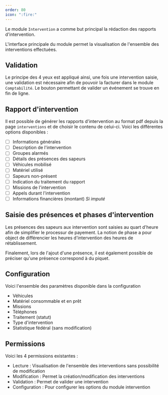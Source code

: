 ```yaml
---
order: 80
icon: ":fire:"
---
```


Le module `Intervention` a comme but principal la rédaction des rapports d'intervention.

L'interface principale du module permet la visualisation de l'ensemble des interventions effectuées.

## Validation

Le principe des 4 yeux est appliqué ainsi, une fois une intervention saisie, une validation est nécessaire afin de pouvoir la facturer dans le module `Comptabilité`.
Le bouton permettant de valider un événement se trouve en fin de ligne.

## Rapport d'intervention

Il est possible de générer les rapports d'intervention au format pdf depuis la page `interventions` et de choisir le contenu de celui-ci.
Voici les différentes options disponibles :

- [ ] Informations générales
- [ ] Description de l'intervention
- [ ] Groupes alarmés
- [ ] Détails des présences des sapeurs
- [ ] Véhicules mobilisé
- [ ] Matériel utilisé
- [ ] Sapeurs non-présent
- [ ] Indication du traitement du rapport
- [ ] Missions de l'intervention
- [ ] Appels durant l'intervention
- [ ] Informations financières (montant) _Si imputé_

## Saisie des présences et phases d'intervention

Les présences des sapeurs aux intervention sont saisies au quart d'heure afin de simplifier le processur de payement.
La notion de phase a pour object de différencier les heures d'intervention des heures de rétablissement.

Finalement, lors de l'ajout d'une présence, il est également possible de préciser qu'une présence correspond à du piquet.

## Configuration

Voici l'ensemble des paramètres disponible dans la configuration

- Véhicules
- Matériel consommable et en prêt
- Missions
- Téléphones
- Traitement (statut)
- Type d'intervention
- Statistique fédéral (sans modification)

## Permissions

Voici les 4 permissions existantes :

- Lecture : Visualisation de l'ensemble des interventions sans possibilité de modification
- Modification : Permet la création/modification des interventions
- Validation : Permet de valider une intervention
- Configuration : Pour configurer les options du module intervention
